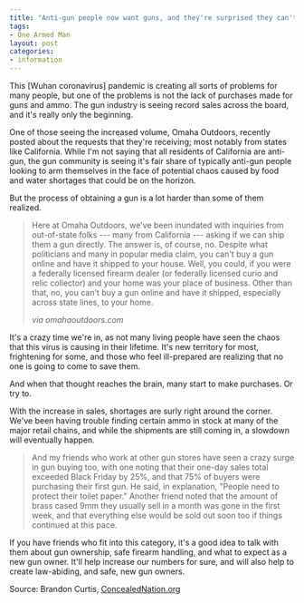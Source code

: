 ```yaml
---
title: "Anti-gun people now want guns, and they're surprised they can't buy them online and have them shipped to their homes"
tags:
- One Armed Man
layout: post
categories:
- information
---
```


This \[Wuhan coronavirus\] pandemic is creating all sorts of problems for many people, but one of the problems is not the lack of purchases made for guns and ammo. The gun industry is seeing record sales across the board, and it's really only the beginning.

One of those seeing the increased volume, Omaha Outdoors, recently posted about the requests that they're receiving; most notably from states like California. While I'm not saying that all residents of California are anti-gun, the gun community is seeing it's fair share of typically anti-gun people looking to arm themselves in the face of potential chaos caused by food and water shortages that could be on the horizon.

But the process of obtaining a gun is a lot harder than some of them realized.

> Here at Omaha Outdoors, we've been inundated with inquiries from out-of-state folks --- many from California --- asking if we can ship them a gun directly. The answer is, of course, no. Despite what politicians and many in popular media claim, you can't buy a gun online and have it shipped to your house. Well, you could, if you were a federally licensed firearm dealer (or federally licensed curio and relic collector) and your home was your place of business. Other than that, no, you can't buy a gun online and have it shipped, especially across state lines, to your home.
> 
> <cite>via omahaoutdoors.com</cite>

It's a crazy time we're in, as not many living people have seen the chaos that this virus is causing in their lifetime. It's new territory for most, frightening for some, and those who feel ill-prepared are realizing that no one is going to come to save them.

And when that thought reaches the brain, many start to make purchases. Or try to.

With the increase in sales, shortages are surly right around the corner. We've been having trouble finding certain ammo in stock at many of the major retail chains, and while the shipments are still coming in, a slowdown will eventually happen.

> And my friends who work at other gun stores have seen a crazy surge in gun buying too, with one noting that their one-day sales total exceeded Black Friday by 25%, and that 75% of buyers were purchasing their first gun. He said, in explanation, "People need to protect their toilet paper." Another friend noted that the amount of brass cased 9mm they usually sell in a month was gone in the first week, and that everything else would be sold out soon too if things continued at this pace.

If you have friends who fit into this category, it's a good idea to talk with them about gun ownership, safe firearm handling, and what to expect as a new gun owner. It'll help increase our numbers for sure, and will also help to create law-abiding, and safe, new gun owners.

Source: Brandon Curtis, [ConcealedNation.org](https://concealednation.org/2020/03/anti-gun-people-now-want-guns-and-theyre-surprised-you-cant-buy-them-online-and-have-them-shipped-to-their-homes/)